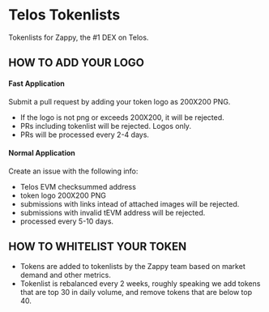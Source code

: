 # Telos Tokenlists
Tokenlists for Zappy, the #1 DEX on Telos. 

## HOW TO ADD YOUR LOGO

#### Fast Application
Submit a pull request by adding your token logo as 200X200 PNG. 
- If the logo is not png or exceeds 200X200, it will be rejected. 
- PRs including tokenlist will be rejected. Logos only. 
- PRs will be processed every 2-4 days. 

#### Normal Application
Create an issue with the following info:
- Telos EVM checksummed address
- token logo 200X200 PNG
- submissions with links intead of attached images will be rejected. 
- submissions with invalid tEVM address will be rejected. 
- processed every 5-10 days.

## HOW TO WHITELIST YOUR TOKEN
- Tokens are added to tokenlists by the Zappy team based on market demand and other metrics. 
- Tokenlist is rebalanced every 2 weeks, roughly speaking we add tokens that are top 30 in daily volume, and remove tokens that are below top 40. 
